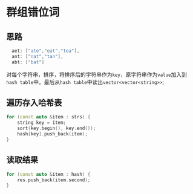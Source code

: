 # 群组错位词

## 思路

```c++
  aet: ["ate","eat","tea"],
  ant: ["nat","tan"],
  abt: ["bat"]
```

对每个字符串，排序，将排序后的字符串作为`key`，原字符串作为`value`加入到`hash table`中。最后从`hash table`中读出`vector<vector<string>>`;

## 遍历存入哈希表

```c++
for (const auto &item : strs) {
    string key = item;
    sort(key.begin(), key.end());
    hash[key].push_back(item);
}
```

## 读取结果

```c++
for (const auto &item : hash) {
    res.push_back(item.second);
}
```



